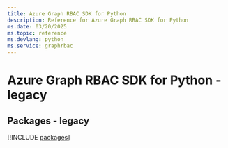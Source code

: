 ```yaml
---
title: Azure Graph RBAC SDK for Python
description: Reference for Azure Graph RBAC SDK for Python
ms.date: 03/20/2025
ms.topic: reference
ms.devlang: python
ms.service: graphrbac
---
```

# Azure Graph RBAC SDK for Python - legacy
## Packages - legacy
[!INCLUDE [packages](graph-rbac-index.md)]